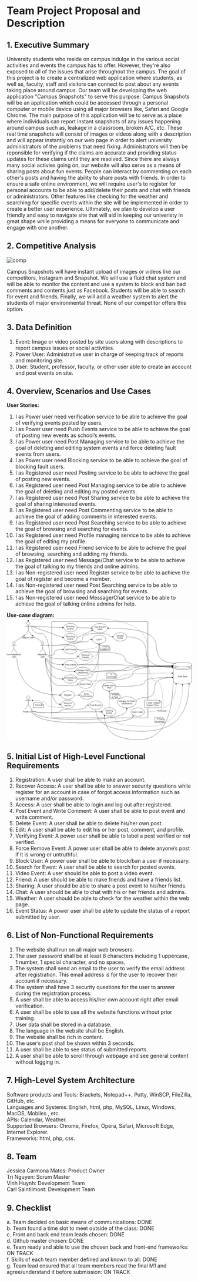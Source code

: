 # Team Project Proposal and Description


## 1. Executive Summary

  University students who reside on campus indulge in the various social activities and events the campus has to offer. However, they're also exposed to all of the issues that arise throughout the campus. The goal of this project is to create a centralized web application where students, as well as, faculty, staff and visitors can connect to post about any events taking place around campus. Our team will be developing the web application "Campus Snapshots" to serve this purpose. Campus Snapshots will be an application which could be accessed through a personal computer or mobile device using all major browsers like, Safari and Google Chrome. The main purpose of this application will be to serve as a place where individuals can report instant snapshots of any issues happening around campus such as, leakage in a classroom, broken A/C, etc. These real time snapshots will consist of images or videos along with a description and will appear instantly on our web page in order to alert university administrators of the problems that need fixing. Administrators will then be reponsible for verifying if the claims are accurate and providing status updates for these claims until they are resolved. Since there are always many social activies going on, our website will also serve as a means of sharing posts about fun events. People can interact by commenting on each other's posts and having the ability to share posts with friends. In order to ensure a safe online environment, we will require user's to register for personal accounts to be able to add/delete their posts and chat with friends or administrators. Other features like checking for the weather and searching for specific events within the site will be implemented in order to create a better user experience. Ultimately, we plan to develop a user friendly and easy to navigate site that will aid in keeping our univeristy in great shape while providing a means for everyone to communicate and engage with one another.  


## 2. Competitive Analysis

![comp](https://user-images.githubusercontent.com/39216383/41531016-9e93482c-7324-11e8-93a6-c85d4df17bb7.PNG)

Campus Snapshots will have instant upload of images or videos like our competitors, Instagram and Snapshot. We will use a fluid chat system and will be able to monitor the content and use a system to block and ban bad comments and contents just as Facebook. Students will be able to search for event and friends. Finally, we will add a weather system to alert the students of major environmental threat. None of our competitor offers this option.



## 3. Data Definition

1. Event: Image or video posted by site users along with descriptions to report campus issues or social activities.
2. Power User: Administrative user in charge of keeping track of reports and monitoring site.
3. User: Student, professor, faculty, or other user able to create an account and post events on site.


## 4. Overview, Scenarios and Use Cases

**User Stories:**
1.	I as Power user need verification service to be able to achieve the goal of verifying events posted by users.
2.	I as Power user need Push Events service to be able to achieve the goal of posting new events as school’s events.
3.	I as Power user need Post Managing service to be able to achieve the goal of deleting and editing system events and force deleting fault events from users.
4.	I as Power user need Blocking service to be able to achieve the goal of blocking fault users.
5.	I as Registered user need Posting service to be able to achieve the goal of posting new events.
6.	I as Registered user need Post Managing service to be able to achieve the goal of deleting and editing my posted events.
7.	I as Registered user need Post Sharing service to be able to achieve the goal of sharing interested events.
8.	I as Registered user need Post Commenting service to be able to achieve the goal of adding comments in interested events.
9.	I as Registered user need Post Searching service to be able to achieve the goal of browsing and searching for events.
10.	I as Registered user need Profile managing service to be able to achieve the goal of editing my profile.
11.	I as Registered user need Friend service to be able to achieve the goal of browsing, searching and adding my friends.
12.	I as Registered user need Message/Chat service to be able to achieve the goal of talking to my friends and online admins.
13.	I as Non-registered user need Register service to be able to achieve the goal of register and become a member.
14.	I as Non-registered user need Post Searching service to be able to achieve the goal of browsing and searching for events.
15.	I as Non-registered user need Message/Chat service to be able to achieve the goal of talking online admins for help.

**Use-case diagram:**
![](image/Use-case_diagram.png)


## 5. Initial List of High-Level Functional Requirements

1.	Registration: A user shall be able to make an account. 
2.	Recover Access: A user shall be able to answer security questions while register for an account in case of forgot access information such as username and/or password. 
3.	Access: A user shall be able to login and log out after registered. 
4.	Post Event and Write Comment: A user shall be able to post event and write comment.
5.	Delete Event: A user shall be able to delete his/her own post.
6.	Edit: A user shall be able to edit his or her post, comment, and profile.
7.	Verifying Event: A power user shall be able to label a post verified or not verified. 
8.	Force Remove Event: A power user shall be able to delete anyone’s post if it is wrong or untruthful.
9.	Block User: A power user shall be able to block/ban a user if necessary.
10.	Search for Event: A user shall be able to search for posted events. 
11.	Video Event: A user should be able to post a video event. 
12.	Friend: A user should be able to make friends and have a friends list.
13.	Sharing: A user should be able to share a post event to his/her friends.
14.	Chat: A user should be able to chat with his or her friends and admins.
15.	Weather: A user should be able to check for the weather within the web page. 
16. Event Status: A power user shall be able to update the status of a report submitted by user.


## 6. List of Non-Functional Requirements

1.	The website shall run on all major web browsers.
2.	The user password shall be at least 8 characters including 1 uppercase, 1 number, 1 special character, and no spaces. 
3.	The system shall send an email to the user to verify the email address after registration. This email address is for the user to recover their account if necessary. 
4.	The system shall have 3 security questions for the user to answer during the registration process. 
5.	A user shall be able to access his/her own account right after email verification.
6.	A user shall be able to use all the website functions without prior training.
7.	User data shall be stored in a database. 
8.	The language in the website shall be English.
9.	The website shall be rich in content.
10.	The user’s post shall be shown within 3 seconds. 
11. A user shall be able to see status of submitted reports.
12. A user shall be able to scroll through webpage and see general content without logging in.


## 7. High-Level System Architecture
Software products and Tools: Brackets, Notepad++, Putty, WinSCP, FileZilla, GitHub, etc.<br>
Languages and Systems: English, html, php, MySQL, Linux, Windows, MacOS, Mobiles , etc.<br>
APIs: Calendar, Weather.<br>
Supported Browsers: Chrome, Firefox, Opera, Safari, Microsoft Edge, Internet Explorer.<br>
Frameworks: html, php, css.


## 8. Team 

Jessica Carmona Matos: Product Owner<br>
Tri Nguyen: Scrum Master<br>
Vinh Huynh: Development Team<br>
Carl Saintilmont: Development Team


## 9. Checklist

a. Team decided on basic means of communications: DONE<br>
b. Team found a time slot to meet outside of the class: DONE<br>
c. Front and back end team leads chosen: DONE<br>
d. Github master chosen: DONE<br>
e. Team ready and able to use the chosen back and front-end frameworks: ON TRACK<br>
f. Skills of each team member defined and known to all: DONE<br>
g. Team lead ensured that all team members read the final M1 and agree/understand it before submission: ON TRACK


